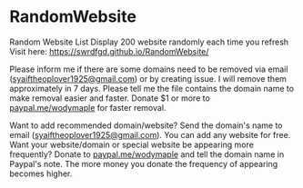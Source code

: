 # RandomWebsite

Random Website List
Display 200 website randomly each time you refresh
Visit here: https://swrdfgd.github.io/RandomWebsite/

Please inform me if there are some domains need to be removed via email (syaiftheoplover1925@gmail.com) or by creating issue. I will remove them approximately in 7 days.
Please tell me the file contains the domain name to make removal easier and faster. Donate $1 or more to [paypal.me/wodymaple](https://paypal.me/wodymaple) for faster removal.

Want to add recommended domain/website? Send the domain's name to email (syaiftheoplover1925@gmail.com). You can add any website for free.
Want your website/domain or special website be appearing more frequently? Donate to [paypal.me/wodymaple](https://www.paypal.com/paypalme/wodymaple) and tell the domain name in Paypal's note. The more money you donate the frequency of appearing becomes higher.

